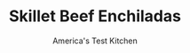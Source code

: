 ---
layout: ../../layouts/MarkdownPostLayout.astro
title: Skillet Beef Enchiladas
author: America's Test Kitchen
pubDate: 2023-03-15
description: "Frying the tortilla strips keeps them from becoming soggy while they simmer in the sauce."
image_url: https://res.cloudinary.com/hksqkdlah/image/upload/ar_1:1,c_fill,dpr_2.0,f_auto,fl_lossy.progressive.strip_profile,g_faces:auto,q_auto:low,w_344/29741_sfs-skillet-beef-enchiladas-4
tags: ["Main Courses","Southwest (Tex-Mex)","Beef","Weeknight"]
calories: 2649
protein: 39
carbohydrates: 46
fats: 
fiber: 7
ingredients: ["2 tablespoons, vegetable oil","12 , corn tortillas, halved and cut crosswise into 1-inch wide strips","1 pound 90 percent lean, ground beef","1 , onion, chopped fine","1/2 teaspoon, salt","1 (15-ounce) can, enchilada sauce","6 ounces, Colby Jack cheese, shredded (1 1/2 cups)","1 (2.25-ounce) can sliced, black olives, drained","3 , scallions, sliced thin on bias",", Sour cream"]
serves: 4
time: "30 minutes"
instructions: ["Heat oil in 12-inch nonstick skillet over medium heat until shimmering. Add tortilla strips and fry until spotty brown, about 7 minutes; transfer to paper towel–lined plate.","Cook beef, onion, and salt in now-empty skillet over medium-high heat, breaking up meat with spoon, until browned, about 6 minutes. Reduce heat to medium and stir in enchilada sauce and 2 cups tortilla strips. Simmer until slightly thickened, about 5 minutes. Sprinkle remaining 1 cup tortilla strips, Colby Jack, olives, and scallions over top. Reduce heat to low and cook until cheese is melted, about 3 minutes. Serve with sour cream."]
nutrition: ["629 mg Potassium","642 mg Phosphorus","391 mg Calcium","5 mg Iron","91 mg Magnesium","1405 mg Sodium","7 mg Zinc","35 g Fat","6 mg Niacin (B3)","15 g Monounsaturated","3 g Polyunsaturated","6 mg Vitamin C","113 mg Cholesterol","14 g Saturated","7 g Fiber","31 µg Folate (food)","9 g Sugars","25 µg Vitamin K","271 g Water","46 g Carbs","31 µg Folate equivalent (total)","39 g Protein","2 mg Vitamin E","2 µg Vitamin B12","125 µg Vitamin A","662 kcal Energy","2649 calories"]
notes: "For a spicy kick, use pepper Jack cheese."
---